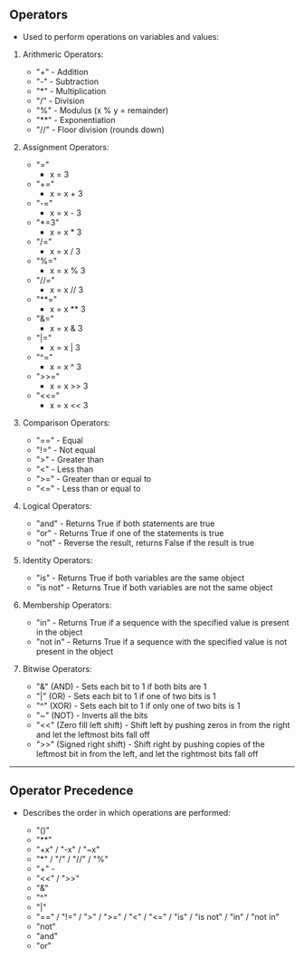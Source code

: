 Operators
---------
- Used to perform operations on variables and values:

1. Arithmeric Operators:
    - "+"	  - Addition		
    - "-"	  - Subtraction		
    - "*"	  - Multiplication	
    - "/" - 	Division		
    - "%" -	Modulus	(x % y = remainder)	
    - "**" -	Exponentiation
    - "//"  - Floor division (rounds down)

2. Assignment Operators:
    - "=" 
        -	x = 3
    - "+="  
        -  x = x + 3
    - "-="  
        -	x = x - 3	
    - "*=3"
        - x = x * 3	
    - "/="	
        - x = x / 3	
    - "%="
        - x = x % 3	
    - "//=" 
        -	x = x // 3	
    - "**="	
        - x = x ** 3	
    - "&="
        - x = x & 3	
    - "|="
        - x = x | 3	
    - "^="
        - x = x ^ 3	
    - ">>="
        - x = x >> 3	
    - "<<="
        - x = x << 3

3. Comparison Operators:
    - "=="  -	Equal
    - "!="  -	Not equal
    - ">" -	Greater than
    - "<" -	Less than	
    - ">=" -	Greater than or equal to
    - "<=" -	Less than or equal to

4. Logical Operators:
    - "and" - 	Returns True if both statements are true	
    - "or"  -	Returns True if one of the statements is true
    - "not" -	Reverse the result, returns False if the result is true

5. Identity Operators:
    - "is"  - 	Returns True if both variables are the same object
    - "is not"  -	Returns True if both variables are not the same object

6. Membership Operators:
    - "in"  - 	Returns True if a sequence with the specified value is present in the object
    - "not in"  -	Returns True if a sequence with the specified value is not present in the object

7. Bitwise Operators:
    - "&"  (AND) - Sets each bit to 1 if both bits are 1	
    - "|" (OR) -	Sets each bit to 1 if one of two bits is 1	
    - "^" (XOR) - Sets each bit to 1 if only one of two bits is 1	
    - "~" (NOT) - Inverts all the bits	
    - "<<"  (Zero fill left shift) - Shift left by pushing zeros in from the right and let the leftmost bits fall off
    - ">>"  (Signed right shift) - Shift right by pushing copies of the leftmost bit in from the left, and let the rightmost bits fall off
---------------------------------


Operator Precedence
-------------------
- Describes the order in which operations are performed:

    - "()"
    - "**"
    - "+x" / "-x" / "~x"
    - "*" /  "/" /  "//" /  "%"
    - "+"  -	
    - "<<" / ">>"
    - "&"	
    - "^"
    - "|"	
    - "==" / "!=" / ">" / ">=" / "<" / "<=" / "is" / "is not" / "in" / "not in"
    - "not"	
    - "and"
    - "or"
